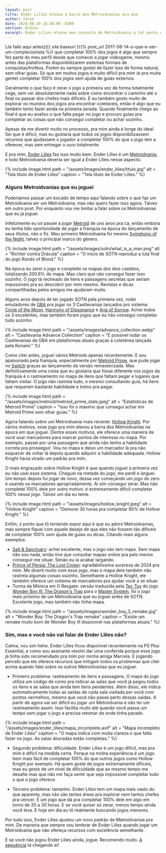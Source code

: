 ```yaml
---
layout: post
title: Ender Lilies elevou a barra dos Metroidvanias pra mim
author: Tarso
date: 2024-08-29 18:30:00 -0300
section: Oldies
excerpt: Ender Lilies elevou meu conceito de Metroidvania a tal ponto que sempre vou lembrar dele quando jogar outros.
---
```


[Já falei aqui antes]({{ site.baseurl }}{% post_url 2017-08-14-o-que-e-ser-um-complecionista %}) que completar 100% dos jogos é algo que sempre fez parte do meu perfil desde que comecei a jogar videogame, mesmo antes das plataformas disponibilizarem sistemas formais de conquistas/troféus. Porém eu sempre gostei de fazer isso de forma natural, sem olhar guias. Só que em muitos jogos é muito difícil pra mim (e pra muita gente) completar 100% dos jogos sem ajuda de guias externos.

Geralmente o que faço é zerar o jogo a primeira vez de forma totalmente cega, sem ver absolutamente nada sobre como encontrar o caminho até o final ou passar dos chefes mais difíceis. E eu também gosto muito de explorar os mundos dos jogos pra encontrar coletáveis, então é algo que eu também tento fazer ainda na primeira zerada. Quando finalmente chego ao final é que eu analiso o que falta pegar no jogo e procuro guias pra completar as coisas que não consegui completar ou achar sozinho.

Apesar de me divertir muito no processo, pra mim ainda é longe do ideal. Sei que é difícil, mas eu gostaria que todos os jogos disponibilizassem recursos que ajudassem o jogador a completar 100% do que o jogo tem a oferecer, mas sem entregar o ouro totalmente.

E pra mim, [Ender Lilies](https://en.wikipedia.org/wiki/Ender_Lilies:_Quietus_of_the_Knights) faz isso muito bem. Ender Lilies é um [Metroidvania](https://pt.wikipedia.org/wiki/Metroidvania), e todo Metroidvania deveria ser igual a Ender Lilies nesse aspecto.

{%
  include image.html
  path = "/assets/images/ender_lilies/titulo.jpg"
  alt = "Tela título de Ender Lilies"
  caption = "Tela título de Ender Lilies."
%}

### Alguns Metroidvanias que eu joguei

Poderíamos passar um bocado de tempo aqui falando sobre o que faz um Metroidvania ser um Metroidvania, mas não quero fazer isso agora. Talvez em outro post. Por enquanto vou me limitar a falar sobre os Metroidvanias que eu já joguei.

Infelizmente eu só passei a jogar [Metroid](https://pt.wikipedia.org/wiki/Metroid) de uns anos pra cá, então embora eu tenha tido oportunidade de jogar a franquia na época do lançamento de seus títulos, não o fiz. Meu primeiro Metroidvania foi mesmo [Symphony of the Night](https://pt.wikipedia.org/wiki/Castlevania:_Symphony_of_the_Night), talvez o principal marco do gênero.

{%
  include image.html
  path = "/assets/images/sotn/what_is_a_man.png"
  alt = "Richter contra Drácula"
  caption = "O início de SOTN reproduz a luta final do jogo Rondo of Blood."
%}

Na época eu zerei o jogo e completei os mapas dos dois castelos, totalizando 200.6% do mapa. Mas claro que não consegui fazer isso sozinho. O jogo tá recheado de itens e passagens secretas que seriam impossíveis pra eu descobrir por mim mesmo. Revistas e dicas compartilhadas pelos amigos me ajudaram muito.

Alguns anos depois de ter jogado SOTN pela primeira vez, rodei emuladores de [GBA](https://pt.wikipedia.org/wiki/Game_Boy_Advance) pra jogar os 3 Castlevanias lançados pro sistema: [Circle of the Moon](https://pt.wikipedia.org/wiki/Castlevania:_Circle_of_the_Moon), [Harmony of Dissonance](https://pt.wikipedia.org/wiki/Castlevania:_Harmony_of_Dissonance) e [Aria of Sorrow](https://pt.wikipedia.org/wiki/Castlevania:_Aria_of_Sorrow). Achei todos os 3 excelentes, mas também foram jogos que eu não consegui completar tudo sozinho.

{%
  include image.html
  path = "/assets/images/advance_collection.webp"
  alt = "Castlevania Advance Collection"
  caption = "É possível rodar os Castlevanias de GBA em plataformas atuais graças à coletânea lançada pela Konami."
%}

Como citei antes, joguei vários Metroids apenas recentemente. E sou apaixonado pela franquia, especialmente por [Metroid Prime](https://pt.wikipedia.org/wiki/Metroid_Prime), que pude jogar no [Switch](https://pt.wikipedia.org/wiki/Nintendo_Switch) graças ao lançamento da versão remasterizada. Mas definitivamente uma coisa que eu gostaria que fosse diferente nos jogos da franquia é o rastreamento no mapa de itens que faltam pegar e lugares que faltam visitar. O jogo não rastreia tudo, e mesmo consultando guia, há itens que requerem bastante habilidade e treino pra pegar.

{%
  include image.html
  path = "/assets/images/metroid/metroid_prime_stats.jpeg"
  alt = "Estatísticas de Metroid Prime"
  caption = "Isso foi o máximo que consegui achar em Metroid Prime sem olhar guias."
%}

Agora falando sobre um Metroidvania mais recente: [Hollow Knight](https://pt.wikipedia.org/wiki/Hollow_Knight). Por vários motivos, esse jogo pra mim elevou a barra dos Metroidvanias na época em que joguei. Dentre esses motivos, ele oferece uma maneira de você usar marcadores para marcar pontos de interesse no mapa. Por exemplo, passei por uma passagem que ainda não tenho a habilidade correta pra prosseguir. Vou no mapa e deixo um marcador lá pra não esquecer de voltar lá depois quando adquirir a habilidade adequada. Hollow Knight havia virado um padrão pra mim.

O mais engraçado sobre Hollow Knight é que quando joguei a primeira vez eu não usei esse sistema. Cheguei na metade do jogo, me perdi e larguei. Um tempo depois fui jogar de novo, dessa vez começando um jogo do zero e usando os marcadores apropriadamente. Aí sim consegui zerar. Mas não completei 100% dele por outro motivo: é extremamente difícil completar 100% nesse jogo. Talvez um dia eu tente.

{%
  include image.html
  path = "/assets/images/hollow_knight.jpeg"
  alt = "Hollow Knight"
  caption = "Demorei 30 horas pra completar 90% de Hollow Knight."
%}

Enfim, o ponto que tô tentando expor aqui é que eu adoro Metroidvanias, mas sempre fiquei com aquele desejo de que eles não fossem tão difíceis de completar 100% sem ajuda de guias ou dicas. Citando mais alguns exemplos:

- [Salt & Sanctuary](https://en.wikipedia.org/wiki/Salt_and_Sanctuary): achei excelente, mas o jogo não tem mapa. Sem mapa não sou nada, então tive que consultar mapas online pra pelo menos conseguir me situar. Senão eu ia acabar largando.
- [Prince of Persia: The Lost Crown](https://en.wikipedia.org/wiki/Prince_of_Persia:_The_Lost_Crown): agradabilíssima surpresa de 2024 pra mim. Me diverti muito com esse jogo, mas o mapa dele também não rastreia algumas coisas sozinho. Semelhante a Hollow Knight, ele também oferece um sistema de marcadores pra ajudar você a se situar.
- Turma da Mônica em O Resgate: versão traduzida pela [Tec Toy](https://pt.wikipedia.org/wiki/Tectoy) do jogo [Wonder Boy III: The Dragon's Trap](https://pt.wikipedia.org/wiki/Wonder_Boy_III:_The_Dragon%27s_Trap) para o [Master System](https://pt.wikipedia.org/wiki/Master_System), foi o jogo mais próximo de um Metroidvania que eu joguei antes de SOTN. Excelente jogo, mas também não tinha mapa.

{%
  include image.html
  path = "/assets/images/wonder_boy_3_remake.jpg"
  alt = "Wonder Boy: The Dragon's Trap remake"
  caption = "Existe um remake muito bom de Wonder Boy III disponível nas plataformas atuais."
%}

### Sim, mas e você não vai falar de Ender Lilies não?

Calma, vou sim hehe. Ender Lilies ficou disponível recentemente na PS Plus Essential, e como sou assinante resolvi dar uma conferida porque esse jogo já tinha sido recomendado pra mim por minha amiga Marcela. E jogando percebi que ele oferece recursos que mitigam todos os problemas que citei acima quando falei sobre os outros Metroidvanias que eu joguei.

- Primeiro problema: rastreamento de itens e passagens. O mapa do jogo utiliza um código de cores pra indicar as salas que você já pegou todos os itens e as salas que ainda tem itens pendentes. Além disso, ele indica automaticamente todas as saídas de cada sala visitada por você com pontos vermelhos, mesmo que você não passe perto dessas saídas. A partir de agora vai ser difícil eu jogar um Metroidvania e não ter um rastreamento assim. Isso facilita muito até quando você passa um tempo sem jogar o jogo e precisa retomar de onde tinha parado.

{%
  include image.html
  path = "/assets/images/ender_lilies/mapa_incompleto.avif"
  alt = "Mapa incompleto de Ender Lilies"
  caption = "O mapa indica com muita clareza o que falta fazer no jogo. As salas douradas estão completas."
%}

- Segundo problema: dificuldade. Ender Lilies é um jogo difícil, mas pra mim é difícil na medida certa. Porque na minha experiência é um jogo bem mais fácil de completar 100% do que outros jogos como Hollow Knight por exemplo. Há quem goste de jogos extremamente difíceis, mas eu gosto de um nível de dificuldade que ao mesmo tempo me desafie mas que não me faça sentir que seja impossível completar tudo o que o jogo oferece.

- Terceiro problema: tamanho. Ender Lilies tem um mapa mais vasto do que aparenta, mas não são tantas áreas pra explorar nem tantos chefes pra vencer. É um jogo que dá pra completar 100% dele em algo em torno de 20 a 30 horas. E se você quiser só zerar, menos tempo ainda você leva. E hoje em dia eu tô realmente buscando jogos menores.

Por tudo isso, Ender Lilies ajustou um novo padrão de Metroidvanias pra mim. De maneira que sempre vou lembrar de Ender Lilies quando jogar um Metroidvania que não ofereça recursos com excelência semelhante.

E se você não jogou Ender Lilies ainda, jogue. Recomendo muito. [A sequência](https://en.wikipedia.org/wiki/Ender_Magnolia:_Bloom_in_the_Mist) tá chegando aí!